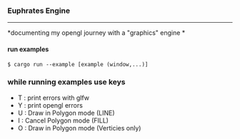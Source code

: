 

### Euphrates Engine
___
*documenting my opengl journey with a "graphics" engine *
#### run examples 
` $ cargo run --example [example (window,...)] `

### while running examples use keys 

- T : print errors with glfw 
- Y : print opengl errors 
- U : Draw in Polygon mode (LINE)
- I : Cancel Polygon mode (FILL)
- O : Draw in Polygon mode (Verticies only)

